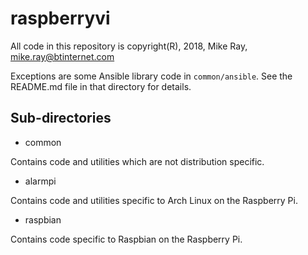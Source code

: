 
# raspberryvi

All code in this repository is 
copyright(R), 2018, Mike Ray, 
<mike.ray@btinternet.com>

Exceptions are some Ansible library code 
in `common/ansible`. See the README.md 
file in that directory for details.

## Sub-directories

* common

Contains code and utilities which are 
not distribution specific.

* alarmpi

Contains code and utilities specific to 
Arch Linux on the Raspberry Pi.

* raspbian

Contains code specific to Raspbian on 
the Raspberry Pi.

